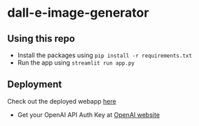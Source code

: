 # dall-e-image-generator

## Using this repo
* Install the packages using ```pip install -r requirements.txt```
* Run the app using ```streamlit run app.py```

## Deployment
Check out the deployed webapp [here](https://dall-e-image-generator.onrender.com)
* Get your OpenAI API Auth Key at [OpenAI website](https://beta.openai.com/account/api-keys)

